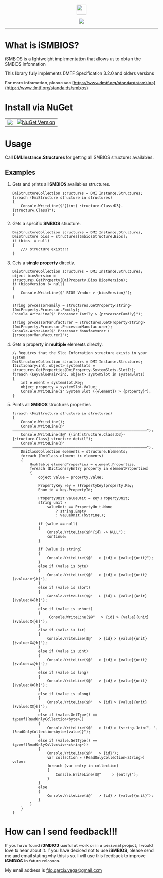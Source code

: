 ﻿<p align="center">
  <img src="https://cdn.rawgit.com/iAJTin/iSMBIOS/master/nuget/iSMBIOS.png"  
       height="32">
</p>
<p align="center">
  <a href="https://github.com/iAJTin/iSMBIOS">
    <img src="https://img.shields.io/badge/iTin-iSMBIOS-green.svg?style=flat"/>
  </a>
</p>

***

# What is iSMBIOS?
iSMBIOS is a lightweight implementation that allows us to obtain the SMBIOS information

This library fully implements DMTF Specification 3.2.0 and olders versions

For more information, please see [https://www.dmtf.org/standards/smbios](https://www.dmtf.org/standards/smbios)

# Install via NuGet

<table>
  <tr>
    <td>
      <a href="https://github.com/iAJTin/iSMBIOS/tree/master/src/iTin.Core.Hardware">
        <img src="https://img.shields.io/badge/-iSMBIOS-green.svg?style=flat"/>
      </a>
    </td>
    <td>
      <a href="https://www.nuget.org/packages/iSMBIOS/">
        <img alt="NuGet Version" 
             src="https://img.shields.io/nuget/v/iSMBIOS.svg" /> 
      </a>
    </td>  
  </tr>
</table>

# Usage

Call **DMI.Instance.Structures** for getting all SMBIOS structures availables.

## Examples

1. Gets and prints all **SMBIOS** availables structures.


       DmiStructureCollection structures = DMI.Instance.Structures;
       foreach (DmiStructure structure in structures)
       {
           Console.WriteLine($"{(int) structure.Class:D3}-{structure.Class}");
       }

2. Gets a specific **SMBIOS** structure.


       DmiStructureCollection structures = DMI.Instance.Structures;
       DmiStructure bios = structures[SmbiosStructure.Bios];
       if (bios != null)
       {
           /// structure exist!!!
       }

3. Gets a **single property** directly.


       DmiStructureCollection structures = DMI.Instance.Structures;
       object biosVersion = structures.GetProperty(DmiProperty.Bios.BiosVersion);
       if (biosVersion != null)
       {
           Console.WriteLine($" BIOS Vendor > {biosVersion}");
       }

	   string processorFamily = structures.GetProperty<string>(DmiProperty.Processor.Family);
       Console.WriteLine($" Processor Family > {processorFamily}");

	   string processorManufacturer = structures.GetProperty<string>(DmiProperty.Processor.ProcessorManufacturer);
       Console.WriteLine($" Processor Manufacturer > {processorManufacturer}");

4. Gets a property in **multiple** elements directly.

       // Requires that the Slot Information structure exists in your system
       DmiStructureCollection structures = DMI.Instance.Structures;
       IDictionary<int, object> systemSlots = structures.GetProperties(DmiProperty.SystemSlots.SlotId);
       foreach (KeyValuePair<int, object> systemSlot in systemSlots)
       {
           int element = systemSlot.Key;
           object property = systemSlot.Value;
           Console.WriteLine($" System Slot ({element}) > {property}");
       }

5. Prints all **SMBIOS** structures properties


       foreach (DmiStructure structure in structures)
       {
           Console.WriteLine();
           Console.WriteLine(@" ——————————————————————————————————————————————————————————————");
           Console.WriteLine($@" {(int)structure.Class:D3}-{structure.Class} structure detail");
           Console.WriteLine(@" ——————————————————————————————————————————————————————————————");
           DmiClassCollection elements = structure.Elements;
           foreach (DmiClass element in elements)
           {
               Hashtable elementProperties = element.Properties;
               foreach (DictionaryEntry property in elementProperties)
               {
                   object value = property.Value;

                   PropertyKey key = (PropertyKey)property.Key;
                   Enum id = key.PropertyId;

                   PropertyUnit valueUnit = key.PropertyUnit;
                   string unit =
                       valueUnit == PropertyUnit.None
                           ? string.Empty
                           : valueUnit.ToString();

                   if (value == null)
                   {
                       Console.WriteLine($@"{id} -> NULL");
                       continue;
                   }

                   if (value is string)
                   {
                       Console.WriteLine($@"   > {id} > {value}{unit}");
                   }
                   else if (value is byte)
                   {
                       Console.WriteLine($@"   > {id} > {value}{unit} [{value:X2}h]");
                   }
                   else if (value is short)
                   {
                       Console.WriteLine($@"   > {id} > {value}{unit} [{value:X4}h]");
                   }
                   else if (value is ushort)
                   {
                        Console.WriteLine($@"   > {id} > {value}{unit} [{value:X4}h]");
                   }
                   else if (value is int)
                   {
                       Console.WriteLine($@"   > {id} > {value}{unit} [{value:X4}h]");
                   }
                   else if (value is uint)
                   {
                       Console.WriteLine($@"   > {id} > {value}{unit} [{value:X4}h]");
                   }
                   else if (value is long)
                   {
                       Console.WriteLine($@"   > {id} > {value}{unit} [{value:X8}h]");
                   }
                   else if (value is ulong)
                   {
                       Console.WriteLine($@"   > {id} > {value}{unit} [{value:X8}h]");
                   }
                   else if (value.GetType() == typeof(ReadOnlyCollection<byte>))
                   {
                       Console.WriteLine($@"   > {id} > {string.Join(", ", (ReadOnlyCollection<byte>)value)}");
                   }
                   else if (value.GetType() == typeof(ReadOnlyCollection<string>))
                   {
                       Console.WriteLine($@"   > {id}");
                       var collection = (ReadOnlyCollection<string>) value;
                       foreach (var entry in collection)
                       {
                           Console.WriteLine($@"     > {entry}");
                       }
                   }
                   else
                   {
                       Console.WriteLine($@"   > {id} > {value}{unit}");
                   }
               }
           }
       }

# How can I send feedback!!!

If you have found **iSMBIOS** useful at work or in a personal project, I would love to hear about it. If you have decided not to use **iSMBIOS**, please send me and email stating why this is so. I will use this feedback to improve **iSMBIOS** in future releases.

My email address is fdo.garcia.vega@gmail.com
